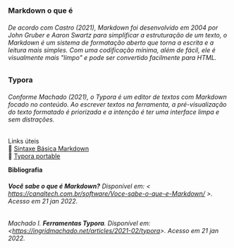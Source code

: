 ### Markdown o que é
###### De acordo com Castro (2021), Markdown foi desenvolvido em 2004 por John Gruber e Aaron Swartz para simplificar a estruturação de um texto, o Markdown é um sistema de formatação aberto que torna a escrita e a leitura mais simples. Com uma codificação mínima, além de fácil, ele é visualmente mais "limpo" e pode ser convertido facilmente para HTML.
### Typora
###### Conforme Machado (2021), o Typora é um editor de textos com Markdown focado no conteúdo. Ao escrever textos na ferramenta, a pré-visualização do texto formatado é priorizada e a intenção é ter uma interface limpa e sem distrações.


Links úteis<br>
🍪 [Sintaxe Básica Markdown](https://www.markdownguide.org/basic-syntax/)<br>
🍪 [Typora portable](https://10hoursperweek.wordpress.com/2020/01/29/portable-typora/)

**Bibliografia**
###### **Você sabe o que é Markdown?** Disponível em: < <https://canaltech.com.br/software/Voce-sabe-o-que-e-Markdown/> >. Acesso em 21 jan 2022.
###### Machado I. **Ferramentas Typora**. Disponível em: <<https://ingridmachado.net/articles/2021-02/typora>>. Acesso em 21 jan 2022.
